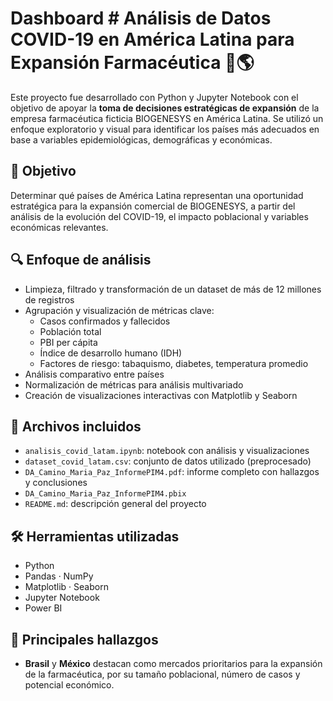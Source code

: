 # Dashboard # Análisis de Datos COVID-19 en América Latina para Expansión Farmacéutica 💊🌎
Este proyecto fue desarrollado con Python y Jupyter Notebook con el objetivo de apoyar la **toma de decisiones estratégicas de expansión** de la empresa farmacéutica ficticia BIOGENESYS en América Latina. Se utilizó un enfoque exploratorio y visual para identificar los países más adecuados en base a variables epidemiológicas, demográficas y económicas.

## 🎯 Objetivo
Determinar qué países de América Latina representan una oportunidad estratégica para la expansión comercial de BIOGENESYS, a partir del análisis de la evolución del COVID-19, el impacto poblacional y variables económicas relevantes.

## 🔍 Enfoque de análisis
- Limpieza, filtrado y transformación de un dataset de más de 12 millones de registros
- Agrupación y visualización de métricas clave:
  - Casos confirmados y fallecidos
  - Población total
  - PBI per cápita
  - Índice de desarrollo humano (IDH)
  - Factores de riesgo: tabaquismo, diabetes, temperatura promedio
- Análisis comparativo entre países
- Normalización de métricas para análisis multivariado
- Creación de visualizaciones interactivas con Matplotlib y Seaborn

## 📁 Archivos incluidos
- `analisis_covid_latam.ipynb`: notebook con análisis y visualizaciones
- `dataset_covid_latam.csv`: conjunto de datos utilizado (preprocesado)
- `DA_Camino_Maria_Paz_InformePIM4.pdf`: informe completo con hallazgos y conclusiones
- `DA_Camino_Maria_Paz_InformePIM4.pbix`
- `README.md`: descripción general del proyecto

## 🛠️ Herramientas utilizadas

- Python
- Pandas · NumPy
- Matplotlib · Seaborn
- Jupyter Notebook
- Power BI

## 📌 Principales hallazgos
- **Brasil** y **México** destacan como mercados prioritarios para la expansión de la farmacéutica, por su tamaño poblacional, número de casos y potencial económico.

